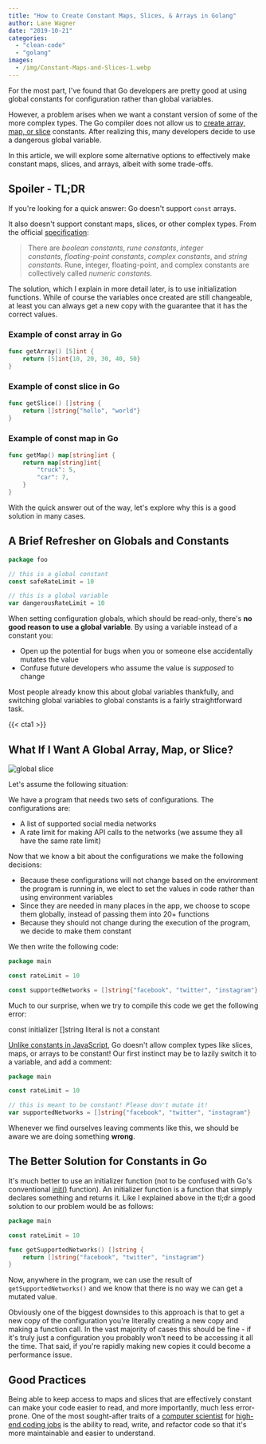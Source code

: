 ```yaml
---
title: "How to Create Constant Maps, Slices, & Arrays in Golang"
author: Lane Wagner
date: "2019-10-21"
categories: 
  - "clean-code"
  - "golang"
images:
  - /img/Constant-Maps-and-Slices-1.webp
---
```


For the most part, I've found that Go developers are pretty good at using global constants for configuration rather than global variables.

However, a problem arises when we want a constant version of some of the more complex types. The Go compiler does not allow us to [create array, map, or slice](/golang/golang-make-maps-and-slices/) constants. After realizing this, many developers decide to use a dangerous global variable.

In this article, we will explore some alternative options to effectively make constant maps, slices, and arrays, albeit with some trade-offs.

## Spoiler - TL;DR

If you're looking for a quick answer: Go doesn't support `const` arrays.

It also doesn't support constant maps, slices, or other complex types. From the official [specification](https://golang.org/ref/spec#Constants):

> There are _boolean constants_, _rune constants_, _integer constants_, _floating-point constants_, _complex constants_, and _string constants_. Rune, integer, floating-point, and complex constants are collectively called _numeric constants_.

The solution, which I explain in more detail later, is to use initialization functions. While of course the variables once created are still changeable, at least you can always get a new copy with the guarantee that it has the correct values.

### Example of const array in Go

```go
func getArray() [5]int {
    return [5]int{10, 20, 30, 40, 50} 
}
```

### Example of const slice in Go

```go
func getSlice() []string {
    return []string{"hello", "world"}
}
```

### Example of const map in Go

```go
func getMap() map[string]int {
    return map[string]int{
        "truck": 5,
        "car": 7,
    }
}
```

With the quick answer out of the way, let's explore why this is a good solution in many cases.

## A Brief Refresher on Globals and Constants

```go
package foo

// this is a global constant
const safeRateLimit = 10

// this is a global variable
var dangerousRateLimit = 10
```

When setting configuration globals, which should be read-only, there's **no good reason to use a global variable**. By using a variable instead of a constant you:

- Open up the potential for bugs when you or someone else accidentally mutates the value
- Confuse future developers who assume the value is _supposed_ to change

Most people already know this about global variables thankfully, and switching global variables to global constants is a fairly straightforward task.

{{< cta1 >}}

## What If I Want A Global Array, Map, or Slice?

![global slice](/img/Screen-Shot-2019-10-21-at-7.50.41-AM.png)

Let's assume the following situation:

We have a program that needs two sets of configurations. The configurations are:

- A list of supported social media networks
- A rate limit for making API calls to the networks (we assume they all have the same rate limit)

Now that we know a bit about the configurations we make the following decisions:

- Because these configurations will not change based on the environment the program is running in, we elect to set the values in code rather than using environment variables
- Since they are needed in many places in the app, we choose to scope them globally, instead of passing them into 20+ functions
- Because they should not change during the execution of the program, we decide to make them constant

We then write the following code:

```go
package main

const rateLimit = 10

const supportedNetworks = []string{"facebook", "twitter", "instagram"}
```

Much to our surprise, when we try to compile this code we get the following error:

const initializer \[\]string literal is not a constant

[Unlike constants in JavaScript](/golang/constants-in-go-vs-javascript-and-when-to-use-them/), Go doesn't allow complex types like slices, maps, or arrays to be constant! Our first instinct may be to lazily switch it to a variable, and add a comment:

```go
package main

const rateLimit = 10

// this is meant to be constant! Please don't mutate it!
var supportedNetworks = []string{"facebook", "twitter", "instagram"}
```

Whenever we find ourselves leaving comments like this, we should be aware we are doing something **wrong**.

## The Better Solution for Constants in Go

It's much better to use an initializer function (not to be confused with Go's conventional [init()](https://golang.org/doc/effective_go#init) function). An initializer function is a function that simply declares something and returns it. Like I explained above in the tl;dr a good solution to our problem would be as follows:

```go
package main

const rateLimit = 10

func getSupportedNetworks() []string {
	return []string{"facebook", "twitter", "instagram"}
}
```

Now, anywhere in the program, we can use the result of `getSupportedNetworks()` and we know that there is no way we can get a mutated value.

Obviously one of the biggest downsides to this approach is that to get a new copy of the configuration you're literally creating a new copy and making a function call. In the vast majority of cases this should be fine - if it's truly just a configuration you probably won't need to be accessing it all the time. That said, if you're rapidly making new copies it could become a performance issue.

## Good Practices

Being able to keep access to maps and slices that are effectively constant can make your code easier to read, and more importantly, much less error-prone. One of the most sought-after traits of a [computer scientist](/computer-science/comprehensive-guide-to-learn-computer-science-online/) for [high-end coding jobs](/jobs/highest-paying-computer-science-jobs/) is the ability to read, write, and refactor code so that it's more maintainable and easier to understand.
